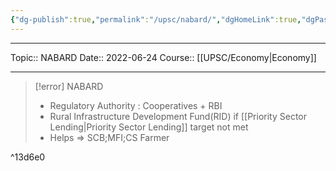 ```yaml
---
{"dg-publish":true,"permalink":"/upsc/nabard/","dgHomeLink":true,"dgPassFrontmatter":false}
---
```


----
Topic:: NABARD
Date:: 2022-06-24
Course:: [[UPSC/Economy|Economy]] 

----
>[!error] NABARD
> - Regulatory Authority : Cooperatives + RBI 
> - Rural Infrastructure Development Fund(RID) if [[Priority Sector Lending|Priority Sector Lending]] target not met
> - Helps => SCB;MFI;CS Farmer 

^13d6e0


